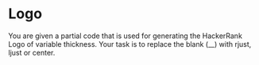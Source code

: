 # Logo
You are given a partial code that is used for generating the HackerRank Logo of variable thickness. Your task is to replace the blank (__) with rjust, ljust or center.
